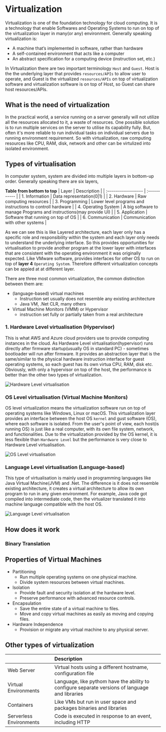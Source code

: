 # Virtualization

Virtualization is one of the foundation technology for cloud computing. It is a technology that enable Softwares and Operating Systems to run on top of the virtualization layer in many(or any) environment. Generally speaking virtualization is:
* A machine that’s implemented in software, rather than hardware
* A self-contained environment that acts like a computer
* An abstract specification for a computing device (instruction set, etc.)

In Virtualization  there are two important terminology `Host` and `Guest`. Host is the the underlying layer that provides `resources/APIs` to allow user to operate, and Guest is the virtualized `resources/APIs` on top of virtualization software and virtualization software is on top of Host, so Guest can share host resources/APIs.

## What is the need of virtualization

In the practical world, a service running on a server generally will not utilize all the resources allocated to it, a waste of resources. One possible solution is to run multiple services on the server to utilise its capability fully. But, often it's more reliable to run individual tasks on individual servers due to running environment requirement. So with virtualization, raw computing resources like CPU, RAM, disk, network and other can be virtulized into isolated environment. 

## Types of virtualisation

In computer system, system are divided into multiple layers in bottom-up order. Generally speaking there are six layers,

**Table from bottom to top**
| Layer               |  Description |
| :------------------ | :----------- |
| 1. Information      | Data representation(0\|1) |
| 2. Hardware         | Raw computing resources |
| 3. Programming      | Lower level programs and instructions to controll hardware  |
| 4. Operating System | A big software to manage Programs and instructions(may provide UI) |
| 5. Application      | Software that running on top of OS |
| 6. Communication    | Communication with other systems |

As we can see this is like Layered architecture, each layer only has a specific role and responsibility within the system and each layer only needs to understand the underlying interface. So this provides opportunities for virtualisation to provide another program at the lower layer with interfaces that are consistent with the operating environment it was originally expected. Like VMware software, provides interfaces for other OS to run on top of **layer 4** `Operating System`. Therefore different virtualization concepts can be appied at at different layer.

There are three most common virtualization, the common distinction between them are:
* (language-based) virtual machines
  * Instruction set usually does not resemble any existing architecture
  * Java VM, .Net CLR, many others
* Virtual Machine Monitors (VMM) or Hypervisor
  * instruction set fully or partially taken from a real architecture


### 1. Hardware Level virtualisation (Hypervisor)
This is what AWS and Azure cloud providers use to provide computing instances in the cloud. As Hardware Level virtualisation(hypervisor) runs directly after firmware startup(usually OS in standard PC) - sometimes bootloader will run after firmware. It provides an abstraction layer that is the same/similar to the physical hardware instruction interface for guest operating systems, so each guest has its own virtua CPU, RAM, disk etc. Obviously, with only a hypervisor on top of the host, the performance is better than the other two types of virtualization.

![Hardware Level virtualisation](https://raw.githubusercontent.com/CunjunYin/cunjunyin.github.io/main/public/Notes/CloudComputing/img/hardware-Level-virtualisation.svg "Hardware Level virtualisation")

### OS Level virtualisation (Virtual Machine Monitors)

OS level virtualization means the virtualization software run on top of operating systems like Windows, Linux or macOS. This virtualization layer provides an interface between the host OS `kernel` and gust software (OS), where each software is isolated. From the user's point of view, each host(is running OS) is just like a real computer, with its own file system, network, and functionalities. Due to the virtualization provided by the OS kernel, it is less flexible than `Hardware Level` but the performance is very close to Hardware Level virtualisation.

![OS Level virtualisation](https://raw.githubusercontent.com/CunjunYin/cunjunyin.github.io/main/public/Notes/CloudComputing/img/os-Level-virtualisation.svg "OS Level virtualisation")

### Language Level virtualisation (Language-based)

This type of virtualisation is mainly used in programming languages like Java Virtual Machine(JVM) and .Net. The difference is it does not resemble existing architecture, it creates a virtual architecture to allow its own program to run in any given environment. For example, Java code got compiled into intermediate code, then the virtualizer translated it into machine language compatible with the host OS.

![Language Level virtualisation](https://raw.githubusercontent.com/CunjunYin/cunjunyin.github.io/main/public/Notes/CloudComputing/img/os-Level-virtualisation.svg "Language Level virtualisation")

## How does it work

### Binary Translation

## Properties of Virtual Machines
* Partitioning
  * Run multiple operating systems on one physical machine.
  * Divide system resources between virtual machines.
* Isolation
  * Provide fault and security isolation at the hardware level.
  * Preserve performance with advanced resource controls.
* Encapsulation
  * Save the entire state of a virtual machine to files.
  * Move and copy virtual machines as easily as moving and copying files.
* Hardware Independence
  * Provision or migrate any virtual machine to any physical server.

## Other types of virtualization
|                         | Description               |
| ----------------------- |:------------------------- |
| Web Server              | Virtual hosts using a different hostname, configuration file |
| Virtual Environments    | Language, like pythom have the ability to configure separate versions of language and libraries |
| Containers              | Like VMs but run in user space and packages binaries and libraries |
| Serverless Environments | Code is executed in response to an event, including HTTP           |
